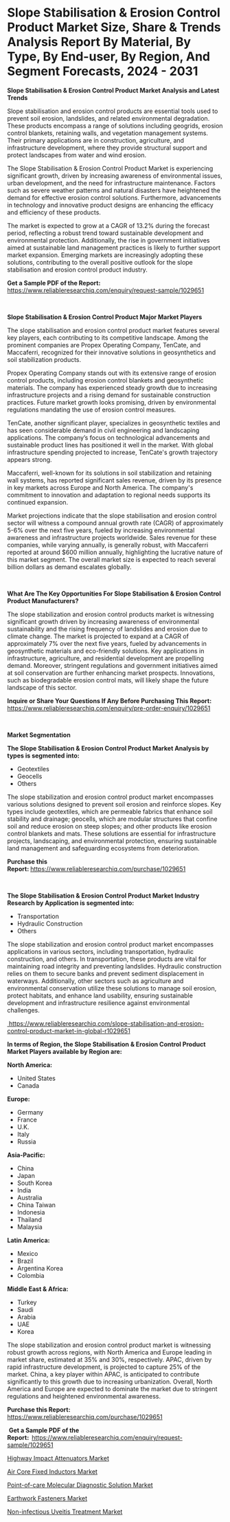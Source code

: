 <p><h1>Slope Stabilisation & Erosion Control Product Market Size, Share & Trends Analysis Report By Material, By Type, By End-user, By Region, And Segment Forecasts, 2024 - 2031</h1></p><p><strong>Slope Stabilisation & Erosion Control Product Market Analysis and Latest Trends</strong></p>
<p><p>Slope stabilisation and erosion control products are essential tools used to prevent soil erosion, landslides, and related environmental degradation. These products encompass a range of solutions including geogrids, erosion control blankets, retaining walls, and vegetation management systems. Their primary applications are in construction, agriculture, and infrastructure development, where they provide structural support and protect landscapes from water and wind erosion.</p><p>The Slope Stabilisation & Erosion Control Product Market is experiencing significant growth, driven by increasing awareness of environmental issues, urban development, and the need for infrastructure maintenance. Factors such as severe weather patterns and natural disasters have heightened the demand for effective erosion control solutions. Furthermore, advancements in technology and innovative product designs are enhancing the efficacy and efficiency of these products.</p><p>The market is expected to grow at a CAGR of 13.2% during the forecast period, reflecting a robust trend toward sustainable development and environmental protection. Additionally, the rise in government initiatives aimed at sustainable land management practices is likely to further support market expansion. Emerging markets are increasingly adopting these solutions, contributing to the overall positive outlook for the slope stabilisation and erosion control product industry.</p></p>
<p><strong>Get a Sample PDF of the Report:&nbsp;</strong> <a href="https://www.reliableresearchiq.com/enquiry/request-sample/1029651?utm_campaign=1404&utm_medium=2&utm_source=Github&utm_content=ia&utm_term=11102024&utm_id=slope-stabilisation-erosion-control-product">https://www.reliableresearchiq.com/enquiry/request-sample/1029651</a></p>
<p>&nbsp;</p>
<p><strong>Slope Stabilisation & Erosion Control Product Major Market Players</strong></p>
<p><p>The slope stabilisation and erosion control product market features several key players, each contributing to its competitive landscape. Among the prominent companies are Propex Operating Company, TenCate, and Maccaferri, recognized for their innovative solutions in geosynthetics and soil stabilization products.</p><p>Propex Operating Company stands out with its extensive range of erosion control products, including erosion control blankets and geosynthetic materials. The company has experienced steady growth due to increasing infrastructure projects and a rising demand for sustainable construction practices. Future market growth looks promising, driven by environmental regulations mandating the use of erosion control measures.</p><p>TenCate, another significant player, specializes in geosynthetic textiles and has seen considerable demand in civil engineering and landscaping applications. The company’s focus on technological advancements and sustainable product lines has positioned it well in the market. With global infrastructure spending projected to increase, TenCate's growth trajectory appears strong.</p><p>Maccaferri, well-known for its solutions in soil stabilization and retaining wall systems, has reported significant sales revenue, driven by its presence in key markets across Europe and North America. The company's commitment to innovation and adaptation to regional needs supports its continued expansion.</p><p>Market projections indicate that the slope stabilisation and erosion control sector will witness a compound annual growth rate (CAGR) of approximately 5-6% over the next five years, fueled by increasing environmental awareness and infrastructure projects worldwide. Sales revenue for these companies, while varying annually, is generally robust, with Maccaferri reported at around $600 million annually, highlighting the lucrative nature of this market segment. The overall market size is expected to reach several billion dollars as demand escalates globally.</p></p>
<p>&nbsp;</p>
<p><strong>What Are The Key Opportunities For Slope Stabilisation & Erosion Control Product Manufacturers?</strong></p>
<p><p>The slope stabilization and erosion control products market is witnessing significant growth driven by increasing awareness of environmental sustainability and the rising frequency of landslides and erosion due to climate change. The market is projected to expand at a CAGR of approximately 7% over the next five years, fueled by advancements in geosynthetic materials and eco-friendly solutions. Key applications in infrastructure, agriculture, and residential development are propelling demand. Moreover, stringent regulations and government initiatives aimed at soil conservation are further enhancing market prospects. Innovations, such as biodegradable erosion control mats, will likely shape the future landscape of this sector.</p></p>
<p><strong>Inquire or Share Your Questions If Any Before Purchasing This Report:</strong> <a href="https://www.reliableresearchiq.com/enquiry/pre-order-enquiry/1029651?utm_campaign=1404&utm_medium=2&utm_source=Github&utm_content=ia&utm_term=11102024&utm_id=slope-stabilisation-erosion-control-product">https://www.reliableresearchiq.com/enquiry/pre-order-enquiry/1029651</a></p>
<p>&nbsp;</p>
<p><strong>Market Segmentation</strong></p>
<p><strong>The Slope Stabilisation & Erosion Control Product Market Analysis by types is segmented into:</strong></p>
<p><ul><li>Geotextiles</li><li>Geocells</li><li>Others</li></ul></p>
<p><p>The slope stabilization and erosion control product market encompasses various solutions designed to prevent soil erosion and reinforce slopes. Key types include geotextiles, which are permeable fabrics that enhance soil stability and drainage; geocells, which are modular structures that confine soil and reduce erosion on steep slopes; and other products like erosion control blankets and mats. These solutions are essential for infrastructure projects, landscaping, and environmental protection, ensuring sustainable land management and safeguarding ecosystems from deterioration.</p></p>
<p><strong>Purchase this Report:&nbsp;</strong><a href="https://www.reliableresearchiq.com/purchase/1029651?utm_campaign=1404&utm_medium=2&utm_source=Github&utm_content=ia&utm_term=11102024&utm_id=slope-stabilisation-erosion-control-product">https://www.reliableresearchiq.com/purchase/1029651</a></p>
<p>&nbsp;</p>
<p><strong>The Slope Stabilisation & Erosion Control Product Market Industry Research by Application is segmented into:</strong></p>
<p><ul><li>Transportation</li><li>Hydraulic Construction</li><li>Others</li></ul></p>
<p><p>The slope stabilization and erosion control product market encompasses applications in various sectors, including transportation, hydraulic construction, and others. In transportation, these products are vital for maintaining road integrity and preventing landslides. Hydraulic construction relies on them to secure banks and prevent sediment displacement in waterways. Additionally, other sectors such as agriculture and environmental conservation utilize these solutions to manage soil erosion, protect habitats, and enhance land usability, ensuring sustainable development and infrastructure resilience against environmental challenges.</p></p>
<p><a href="https://www.reliableresearchiq.com/slope-stabilisation-and-erosion-control-product-market-in-global-r1029651?utm_campaign=1404&utm_medium=2&utm_source=Github&utm_content=ia&utm_term=11102024&utm_id=slope-stabilisation-erosion-control-product">&nbsp;https://www.reliableresearchiq.com/slope-stabilisation-and-erosion-control-product-market-in-global-r1029651</a></p>
<p><strong>In terms of Region, the Slope Stabilisation & Erosion Control Product Market Players available by Region are:</strong></p>
<p>
    <p> <strong> North America: </strong>
        <ul>
            <li>United States</li>
            <li>Canada</li>
        </ul>
        </p> 
    <p> <strong> Europe: </strong>
        <ul>
            <li>Germany</li>
            <li>France</li>
            <li>U.K.</li>
            <li>Italy</li>
            <li>Russia</li>
        </ul>
        </p> 
    <p> <strong> Asia-Pacific: </strong>
        <ul>
            <li>China</li>
            <li>Japan</li>
            <li>South Korea</li>
            <li>India</li>
            <li>Australia</li>
            <li>China Taiwan</li>
            <li>Indonesia</li>
            <li>Thailand</li>
            <li>Malaysia</li>
        </ul>
        </p> 
    <p> <strong> Latin America: </strong>
        <ul>
            <li>Mexico</li>
            <li>Brazil</li>
            <li>Argentina Korea</li>
            <li>Colombia</li>
        </ul>
        </p> 
    <p> <strong> Middle East & Africa: </strong>
        <ul>
            <li>Turkey</li>
            <li>Saudi</li>
            <li>Arabia</li>
            <li>UAE</li>
            <li>Korea</li>
        </ul>
    </p>
    </p>
<p><p>The slope stabilization and erosion control product market is witnessing robust growth across regions, with North America and Europe leading in market share, estimated at 35% and 30%, respectively. APAC, driven by rapid infrastructure development, is projected to capture 25% of the market. China, a key player within APAC, is anticipated to contribute significantly to this growth due to increasing urbanization. Overall, North America and Europe are expected to dominate the market due to stringent regulations and heightened environmental awareness.</p></p>
<p><strong>Purchase this Report: </strong><a href="https://www.reliableresearchiq.com/purchase/1029651?utm_campaign=1404&utm_medium=2&utm_source=Github&utm_content=ia&utm_term=11102024&utm_id=slope-stabilisation-erosion-control-product">https://www.reliableresearchiq.com/purchase/1029651</a></p>
<p>&nbsp;<strong>Get a Sample PDF of the Report:&nbsp;&nbsp;</strong><a href="https://www.reliableresearchiq.com/enquiry/request-sample/1029651?utm_campaign=1404&utm_medium=2&utm_source=Github&utm_content=ia&utm_term=11102024&utm_id=slope-stabilisation-erosion-control-product">https://www.reliableresearchiq.com/enquiry/request-sample/1029651</a></p>
<p><strong></strong></p>
<p><p><a href="https://www.linkedin.com/pulse/future-trends-global-highway-impact-attenuators-market-r70qe?utm_campaign=1404&utm_medium=2&utm_source=Github&utm_content=ia&utm_term=11102024&utm_id=slope-stabilisation-erosion-control-product">Highway Impact Attenuators Market</a></p><p><a href="https://www.linkedin.com/pulse/air-core-fixed-inductors-market-research-report-exploring-size-6hhec?utm_campaign=1404&utm_medium=2&utm_source=Github&utm_content=ia&utm_term=11102024&utm_id=slope-stabilisation-erosion-control-product">Air Core Fixed Inductors Market</a></p><p><a href="https://www.linkedin.com/pulse/point-of-care-molecular-diagnostic-solution-market-pulse-147-m3g6c?utm_campaign=1404&utm_medium=2&utm_source=Github&utm_content=ia&utm_term=11102024&utm_id=slope-stabilisation-erosion-control-product">Point-of-care Molecular Diagnostic Solution Market</a></p><p><a href="https://www.linkedin.com/pulse/emerging-technologies-reshaping-earthwork-fasteners-market-impact-2t08e?utm_campaign=1404&utm_medium=2&utm_source=Github&utm_content=ia&utm_term=11102024&utm_id=slope-stabilisation-erosion-control-product">Earthwork Fasteners Market</a></p><p><a href="https://www.linkedin.com/pulse/global-non-infectious-uveitis-treatment-industry-types-applications-lauqf?utm_campaign=1404&utm_medium=2&utm_source=Github&utm_content=ia&utm_term=11102024&utm_id=slope-stabilisation-erosion-control-product">Non-infectious Uveitis Treatment Market</a></p></p>